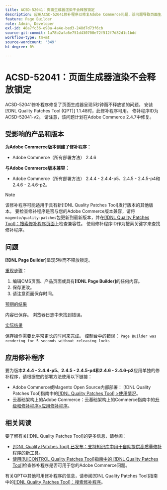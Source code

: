 ```yaml
---
title: ACSD-52041：页面生成器渲染不会释放锁定
description: 应用ACSD-52041修补程序以修复Adobe Commerce问题，该问题导致页面生成器呈现五秒钟，并且不释放锁定。
feature: Page Builder
role: Admin, Developer
exl-id: 48a7fc36-e98a-4a4e-bed3-248d7d73f6cb
source-git-commit: 1a78b2afa6e751d430700e72f512f7d82d1c1bdd
workflow-type: tm+mt
source-wordcount: '349'
ht-degree: 0%

---
```


# ACSD-52041：页面生成器渲染不会释放锁定

ACSD-52041修补程序修复了页面生成器呈现5秒钟而不释放锁的问题。 安装[!DNL Quality Patches Tool (QPT)] 1.1.48时，此修补程序可用。 修补程序ID为ACSD-52041-v2。 请注意，该问题计划在Adobe Commerce 2.4.7中修复。

## 受影响的产品和版本

**为Adobe Commerce版本创建了修补程序：**

* Adobe Commerce（所有部署方法） 2.4.6

**与Adobe Commerce版本兼容：**

* Adobe Commerce（所有部署方法） 2.4.4 - 2.4.4-p5、2.4.5 - 2.4.5-p4和2.4.6 - 2.4.6-p2。



>[!NOTE]
>
>该修补程序可能适用于具有新[!DNL Quality Patches Tool]发行版本的其他版本。 要检查修补程序是否与您的Adobe Commerce版本兼容，请将`magento/quality-patches`包更新到最新版本，并在[[!DNL Quality Patches Tool]：搜索修补程序页面](https://experienceleague.adobe.com/tools/commerce-quality-patches/index.html)上检查兼容性。 使用修补程序ID作为搜索关键字来查找修补程序。


## 问题

**[!DNL Page Builder]**&#x200B;呈现&#x200B;*5*&#x200B;秒而不释放锁定。

<u>重现步骤</u>：

1. 编辑CMS页面、产品页面或具有&#x200B;**[!DNL Page Builder]**&#x200B;的任何内容。
1. 保存更改。
1. 请注意页面保存时间。

<u>预期的结果</u>

内容已保存。 浏览器日志中未找到错误。

<u>实际结果</u>

保存操作需要比平常更长的时间来完成。
控制台中的错误： ``Page Builder was rendering for 5 seconds without releasing locks``

## 应用修补程序

要为版本&#x200B;**2.4.4 - 2.4.4-p5、2.4.5 - 2.4.5-p4和2.4.6 - 2.4.6-p2**&#x200B;应用单独的修补程序，请根据您的部署方法使用以下链接：

* Adobe Commerce或Magento Open Source内部部署： [!DNL Quality Patches Tool]指南中的[[!DNL Quality Patches Tool] >使用情况](/help/tools/quality-patches-tool/usage.md)。
* 云基础架构上的Adobe Commerce：云基础架构上的Commerce指南中的[升级和修补程序>应用修补程序](https://experienceleague.adobe.com/docs/commerce-cloud-service/user-guide/develop/upgrade/apply-patches.html)。

## 相关阅读

要了解有关[!DNL Quality Patches Tool]的更多信息，请参阅：

* [[!DNL Quality Patches Tool] 已发布：支持知识库中用于自助提供高质量修补程序的新工具](https://experienceleague.adobe.com/en/docs/commerce-knowledge-base/kb/announcements/commerce-announcements/magento-quality-patches-released-new-tool-to-self-serve-quality-patches)。
* [使用[!UICONTROL Quality Patches Tool]指南中的 [!DNL Quality Patches Tool]](/help/tools/quality-patches-tool/patches-available-in-qpt/check-patch-for-magento-issue-with-magento-quality-patches.md)检查修补程序是否可用于您的Adobe Commerce问题。


有关QPT中其他可用修补程序的信息，请参阅[!DNL Quality Patches Tool]指南中的[[!DNL Quality Patches Tool]：搜索修补程序](<https://experienceleague.adobe.com/tools/commerce-quality-patches/index.html>)。
